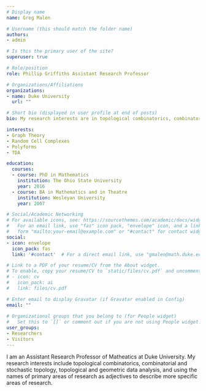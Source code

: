 ```yaml
---
# Display name
name: Greg Malen

# Username (this should match the folder name)
authors:
- admin

# Is this the primary user of the site?
superuser: true

# Role/position
role: Phillip Griffiths Assistant Research Professor

# Organizations/Affiliations
organizations:
- name: Duke University
  url: ""

# Short bio (displayed in user profile at end of posts)
bio: My research interests are in topological combinatorics, combinatorial and stochastic topology, topological data analysis, and using the names of primary areas of research as adjectives to describe more specific areas of research.

interests:
- Graph Theory
- Random Cell Complexes
- Polyforms
- TDA

education:
  courses:
  - course: PhD in Mathematics
    institution: The Ohio State University
    year: 2016
  - course: BA in Mathematics and in Theatre
    institution: Wesleyan University
    year: 2007

# Social/Academic Networking
# For available icons, see: https://sourcethemes.com/academic/docs/widgets/#icons
#   For an email link, use "fas" icon pack, "envelope" icon, and a link in the
#   form "mailto:your-email@example.com" or "#contact" for contact widget.
social:
- icon: envelope
  icon_pack: fas
  link: '#contact'  # For a direct email link, use "gmalen@math.duke.edu".

# Link to a PDF of your resume/CV from the About widget.
# To enable, copy your resume/CV to `static/files/cv.pdf` and uncomment the lines below.  
# - icon: cv
#   icon_pack: ai
#   link: files/cv.pdf

# Enter email to display Gravatar (if Gravatar enabled in Config)
email: ""
  
# Organizational groups that you belong to (for People widget)
#   Set this to `[]` or comment out if you are not using People widget.  
user_groups:
- Researchers
- Visitors
---
```


I am an Assistant Research Professor of Matheatics at Duke University. My research interests include topological combinatorics, combinatorial and stochastic topology, topological and geometric data analysis, and using the names of primary areas of research as adjectives to describe more specific areas of research.

